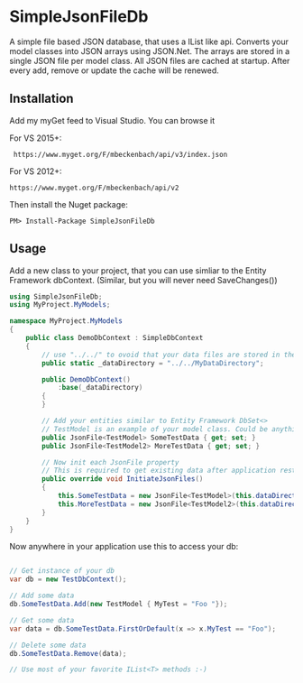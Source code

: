 # SimpleJsonFileDb

A simple file based JSON database, that uses a IList like api. Converts your model classes into JSON arrays using JSON.Net. 
The arrays are stored in a single JSON file per model class. All JSON files are cached at startup.
After every add, remove or update the cache will be renewed.

## Installation
Add my myGet feed to Visual Studio. 
You can browse it 


For VS 2015+:
```
 https://www.myget.org/F/mbeckenbach/api/v3/index.json
```

For VS 2012+:
```
https://www.myget.org/F/mbeckenbach/api/v2
```

Then install the Nuget package:
```
PM> Install-Package SimpleJsonFileDb 
```

## Usage

Add a new class to your project, that you can use simliar to the Entity Framework dbContext. 
(Similar, but you will never need SaveChanges())

```c#
using SimpleJsonFileDb;
using MyProject.MyModels;

namespace MyProject.MyModels
{
    public class DemoDbContext : SimpleDbContext
    {
        // use "../../" to ovoid that your data files are stored in the /bin directory
        public static _dataDirectory = "../../MyDataDirectory";

        public DemoDbContext()
            :base(_dataDirectory) 
        {
        }

        // Add your entities similar to Entity Framework DbSet<>
        // TestModel is an example of your model class. Could be anything.
        public JsonFile<TestModel> SomeTestData { get; set; }
        public JsonFile<TestModel2> MoreTestData { get; set; }

        // Now init each JsonFile property
        // This is required to get existing data after application restart
        public override void InitiateJsonFiles()
        {
            this.SomeTestData = new JsonFile<TestModel>(this.dataDirectory);
            this.MoreTestData = new JsonFile<TestModel2>(this.dataDirectory);
        }
    }
}
```

Now anywhere in your application use this to access your db:

```c#

// Get instance of your db
var db = new TestDbContext();

// Add some data
db.SomeTestData.Add(new TestModel { MyTest = "Foo "});

// Get some data
var data = db.SomeTestData.FirstOrDefault(x => x.MyTest == "Foo");

// Delete some data
db.SomeTestData.Remove(data);

// Use most of your favorite IList<T> methods :-)

```